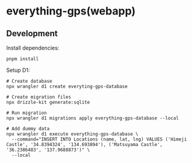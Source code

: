 # everything-gps(webapp)

## Development

Install dependencies:

```shell
pnpm install
```

Setup D1:

```shell
# Create database
npx wrangler d1 create everyting-gps-database

# Create migration files
npx drizzle-kit generate:sqlite

# Run migration
npx wrangler d1 migrations apply everything-gps-database --local

# Add dummy data
npx wrangler d1 execute everything-gps-database \
  --command="INSERT INTO Locations (name, lat, lng) VALUES ('Himeji Castle', '34.8394324', '134.693894'), ('Matsuyama Castle', '36.2386483', '137.9688873')" \
  --local
```
